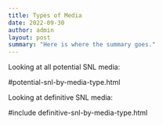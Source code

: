 ```yaml
---
title: Types of Media
date: 2022-09-30
author: admin
layout: post
summary: "Here is where the summary goes."
---
```


Looking at all potential SNL media: 

#potential-snl-by-media-type.html

Looking at definitive SNL media: 

#include definitive-snl-by-media-type.html